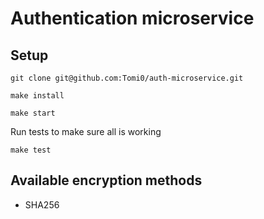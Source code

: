 # Authentication microservice

## Setup

```shell
git clone git@github.com:Tomi0/auth-microservice.git
```

```shell
make install
```
```shell
make start
```

Run tests to make sure all is working
```shell
make test
```

## Available encryption methods

- SHA256
